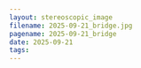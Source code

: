 ```yaml
---
layout: stereoscopic_image
filename: 2025-09-21_bridge.jpg
pagename: 2025-09-21_bridge
date: 2025-09-21
tags:
---
```

